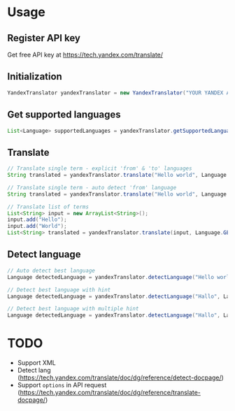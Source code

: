 # Usage

## Register API key
Get free API key at https://tech.yandex.com/translate/

## Initialization

```java
YandexTranslator yandexTranslator = new YandexTranslator("YOUR YANDEX API KEY");
```

## Get supported languages
```java
List<Language> supportedLanguages = yandexTranslator.getSupportedLanguages();
```

## Translate
```java
// Translate single term - explicit 'from' & 'to' languages
String translated = yandexTranslator.translate("Hello world", Language.ENGLISH, Language.GERMAN);

// Translate single term - auto detect 'from' language
String translated = yandexTranslator.translate("Hello world", Language.GERMAN);

// Translate list of terms
List<String> input = new ArrayList<String>();
input.add("Hello");
input.add("World");
List<String> translated = yandexTranslator.translate(input, Language.GERMAN);
```

## Detect language
```java
// Auto detect best language
Language detectedLanguage = yandexTranslator.detectLanguage("Hello world");

// Detect best language with hint
Language detectedLanguage = yandexTranslator.detectLanguage("Hallo", Language.GERMAN);

// Detect best language with multiple hint
Language detectedLanguage = yandexTranslator.detectLanguage("Hallo", Language.ENGLISH, Language.GERMAN);

```

# TODO
- Support XML
- Detect lang (https://tech.yandex.com/translate/doc/dg/reference/detect-docpage/)
- Support `options` in API request (https://tech.yandex.com/translate/doc/dg/reference/translate-docpage/)
